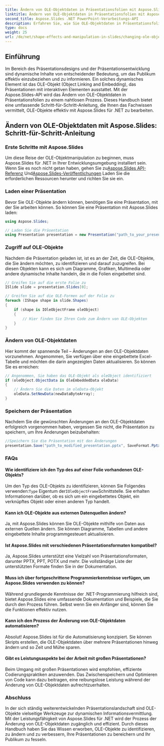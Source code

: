 ```yaml
---
title: Ändern von OLE-Objektdaten in Präsentationsfolien mit Aspose.Slides
linktitle: Ändern von OLE-Objektdaten in Präsentationsfolien mit Aspose.Slides
second_title: Aspose.Slides .NET PowerPoint-Verarbeitungs-API
description: Erfahren Sie, wie Sie OLE-Objektdaten in Präsentationsfolien mithilfe der Aspose.Slides-API effizient ändern. Diese Schritt-für-Schritt-Anleitung bietet Codebeispiele und wichtige Erkenntnisse.
type: docs
weight: 25
url: /de/net/shape-effects-and-manipulation-in-slides/changing-ole-object-data/
---
```


## Einführung

Im Bereich des Präsentationsdesigns und der Präsentationsentwicklung sind dynamische Inhalte von entscheidender Bedeutung, um das Publikum effektiv einzubeziehen und zu informieren. Ein solches dynamisches Element ist das OLE-Objekt (Object Linking and Embedding), das Präsentationen mit interaktiven Elementen ausstattet. Mit der Aspose.Slides-API wird das Ändern von OLE-Objektdaten in Präsentationsfolien zu einem nahtlosen Prozess. Dieses Handbuch bietet eine umfassende Schritt-für-Schritt-Anleitung, die Ihnen das Fachwissen vermittelt, OLE-Objekte effektiv mit Aspose.Slides für .NET zu bearbeiten.

## Ändern von OLE-Objektdaten mit Aspose.Slides: Schritt-für-Schritt-Anleitung

### Erste Schritte mit Aspose.Slides

 Um diese Reise der OLE-Objektmanipulation zu beginnen, muss Aspose.Slides für .NET in Ihrer Entwicklungsumgebung installiert sein. Wenn Sie es noch nicht getan haben, gehen Sie zu[Aspose.Slides API-Referenz](https://reference.aspose.com/slides/net/) Und[Aspose.Slides-Veröffentlichungen](https://releases.aspose.com/slides/net/) Laden Sie die erforderlichen Ressourcen herunter und richten Sie sie ein.

### Laden einer Präsentation

Bevor Sie OLE-Objekte ändern können, benötigen Sie eine Präsentation, mit der Sie arbeiten können. So können Sie eine Präsentation mit Aspose.Slides laden:

```csharp
using Aspose.Slides;

// Laden Sie die Präsentation
using Presentation presentation = new Presentation("path_to_your_presentation.pptx");
```

### Zugriff auf OLE-Objekte

Nachdem die Präsentation geladen ist, ist es an der Zeit, die OLE-Objekte, die Sie ändern möchten, zu identifizieren und darauf zuzugreifen. Bei diesen Objekten kann es sich um Diagramme, Grafiken, Multimedia oder andere dynamische Inhalte handeln, die in die Folien eingebettet sind.

```csharp
// Greifen Sie auf die erste Folie zu
ISlide slide = presentation.Slides[0];

// Greifen Sie auf die OLE-Formen auf der Folie zu
foreach (IShape shape in slide.Shapes)
{
    if (shape is IOleObjectFrame oleObject)
    {
        // Hier finden Sie Ihren Code zum Ändern von OLE-Objekten
    }
}
```

### Ändern von OLE-Objektdaten

Hier kommt der spannende Teil – Änderungen an den OLE-Objektdaten vorzunehmen. Angenommen, Sie verfügen über eine eingebettete Excel-Tabelle und möchten die darin angezeigten Daten aktualisieren. So können Sie es erreichen:

```csharp
// Angenommen, Sie haben das OLE-Objekt als oleObject identifiziert
if (oleObject.ObjectData is OleEmbeddedData oleData)
{
    // Ändern Sie die Daten im oleData-Objekt
    oleData.SetNewData(newDataByteArray);
}
```

### Speichern der Präsentation

Nachdem Sie die gewünschten Änderungen an den OLE-Objektdaten erfolgreich vorgenommen haben, vergessen Sie nicht, die Präsentation zu speichern, um Ihre Änderungen beizubehalten:

```csharp
//Speichern Sie die Präsentation mit den Änderungen
presentation.Save("path_to_modified_presentation.pptx", SaveFormat.Pptx);
```

### FAQs

#### Wie identifiziere ich den Typ des auf einer Folie vorhandenen OLE-Objekts?

 Um den Typ des OLE-Objekts zu identifizieren, können Sie Folgendes verwenden:`Type` Eigentum der`IOleObjectFrame`Schnittstelle. Sie erhalten Informationen darüber, ob es sich um ein eingebettetes Objekt, ein verknüpftes Objekt oder einen anderen Typ handelt.

#### Kann ich OLE-Objekte aus externen Datenquellen ändern?

Ja, mit Aspose.Slides können Sie OLE-Objekte mithilfe von Daten aus externen Quellen ändern. Sie können Diagramme, Tabellen und andere eingebettete Inhalte programmgesteuert aktualisieren.

#### Ist Aspose.Slides mit verschiedenen Präsentationsformaten kompatibel?

Ja, Aspose.Slides unterstützt eine Vielzahl von Präsentationsformaten, darunter PPTX, PPT, POTX und mehr. Die vollständige Liste der unterstützten Formate finden Sie in der Dokumentation.

#### Muss ich über fortgeschrittene Programmierkenntnisse verfügen, um Aspose.Slides verwenden zu können?

Während grundlegende Kenntnisse der .NET-Programmierung hilfreich sind, bietet Aspose.Slides eine umfassende Dokumentation und Beispiele, die Sie durch den Prozess führen. Selbst wenn Sie ein Anfänger sind, können Sie die Funktionen effektiv nutzen.

#### Kann ich den Prozess der Änderung von OLE-Objektdaten automatisieren?

Absolut! Aspose.Slides ist für die Automatisierung konzipiert. Sie können Skripts erstellen, die OLE-Objektdaten über mehrere Präsentationen hinweg ändern und so Zeit und Mühe sparen.

#### Gibt es Leistungsaspekte bei der Arbeit mit großen Präsentationen?

Beim Umgang mit großen Präsentationen wird empfohlen, effiziente Codierungspraktiken anzuwenden. Das Zwischenspeichern und Optimieren von Code kann dazu beitragen, eine reibungslose Leistung während der Änderung von OLE-Objektdaten aufrechtzuerhalten.

### Abschluss

In der sich ständig weiterentwickelnden Präsentationslandschaft sind OLE-Objekte vielseitige Werkzeuge zur dynamischen Informationsvermittlung. Mit der Leistungsfähigkeit von Aspose.Slides für .NET wird der Prozess der Änderung von OLE-Objektdaten zugänglich und effizient. Durch dieses Handbuch haben Sie das Wissen erworben, OLE-Objekte zu identifizieren, zu ändern und zu verbessern, Ihre Präsentationen zu bereichern und Ihr Publikum zu fesseln.